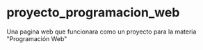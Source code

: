 # proyecto_programacion_web
Una pagina web que funcionara como un proyecto para la materia "Programación Web"
